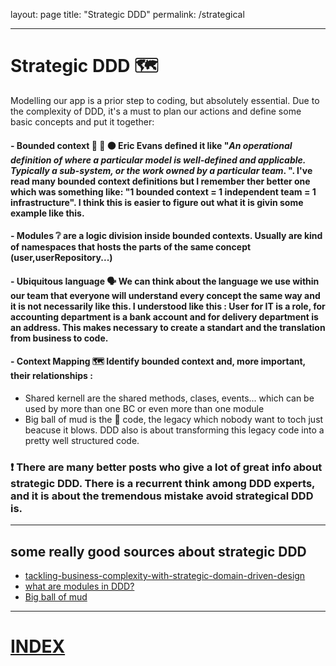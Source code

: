 layout: page
title: "Strategic DDD"
permalink: /strategical

----

# Strategic DDD 🗺️

Modelling our app is a prior step to coding, but absolutely essential.
Due to the complexity of DDD, it's a must to plan our actions and define some basic concepts and put it together:

#### - Bounded context 🔴 🔵 🟤   Eric Evans defined it like "_An operational definition of where a particular model is well-defined and applicable. Typically a sub-system, or the work owned by a particular team_. ". I've read many bounded context definitions but I remember ther better one which was something like: "1 bounded context = 1 independent team = 1 infrastructure". I think this is easier to figure out what it is givin some example like this.

#### - Modules ❔ are a logic division inside bounded contexts. Usually are kind of namespaces that hosts the parts of the same concept (user,userRepository...)

#### - Ubiquitous language 🗣️ We can think about the language we use within our team that everyone will understand every concept the same way and it is not necessarily like this. I understood like this : User for IT is a role, for accounting department is a bank account and for delivery department is an address. This makes necessary to create a standart and the translation from business to code.

#### - Context Mapping 🗺️ Identify bounded context and, more important, their relationships : 
- Shared kernell are the shared methods, clases, events... which can be used by more than one BC or even more than one module
- Big ball of mud is the 🍝 code, the legacy which nobody want to toch just beacuse it blows. DDD also is about transforming this legacy code into a pretty well structured code.


### ❗ There are many better posts who give a lot of great info about strategic DDD. There is a recurrent think among DDD experts, and it is about the tremendous mistake avoid strategical DDD is.
---
## some really good sources about strategic DDD
- [tackling-business-complexity-with-strategic-domain-driven-design](https://inside.getyourguide.com/blog/2019/11/18/tackling-business-complexity-with-strategic-domain-driven-design)
- [what are modules in DDD?](https://www.culttt.com/2014/12/10/modules-domain-driven-design)
- [Big ball of mud](https://thedomaindrivendesign.io/big-ball-of-mud/)

---
# [INDEX](jmiquis.github.io/tfg-ddd-theoretical/)

